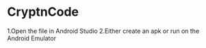 # CryptnCode
1.Open the file in Android Studio
2.Either create an apk or run on the Android Emulator
